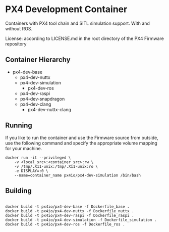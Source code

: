 # PX4 Development Container #

Containers with PX4 tool chain and SITL simulation support. With and without ROS.

License: according to LICENSE.md in the root directory of the PX4 Firmware repository

## Container Hierarchy ##

 - px4-dev-base
   - px4-dev-nuttx
   - px4-dev-simulation
     - px4-dev-ros
   - px4-dev-raspi
   - px4-dev-snapdragon
   - px4-dev-clang
     - px4-dev-nuttx-clang

## Running ##

If you like to run the container and use the Firmware source from outside, use the following command and specify the appropriate volume mapping for your machine.

```
docker run -it --privileged \
	-v <local_src>:<container_src>:rw \
	-v /tmp/.X11-unix:/tmp/.X11-unix:ro \
	-e DISPLAY=:0 \
	--name=container_name px4io/px4-dev-simulation /bin/bash

```

## Building ##

```

docker build -t px4io/px4-dev-base -f Dockerfile_base .
docker build -t px4io/px4-dev-nuttx -f Dockerfile_nuttx .
docker build -t px4io/px4-dev-raspi -f Dockerfile_raspi .
docker build -t px4io/px4-dev-simulation -f Dockerfile_simulation .
docker build -t px4io/px4-dev-ros -f Dockerfile_ros .

```

